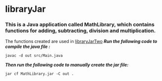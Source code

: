 # libraryJar
### This is a Java application called MathLibrary, which contains functions for adding, subtracting, division and multiplication.
The functions created are used in [libraryJarTwo](https://github.com/BenroyKirwa/libraryJarTwo.git)
***Run the following code to compile the java file :***
```
javac -d out src/Main.java
```
***Then run the following code to manually create the jar file:***
```
jar cf MathLibrary.jar -C out .
```
